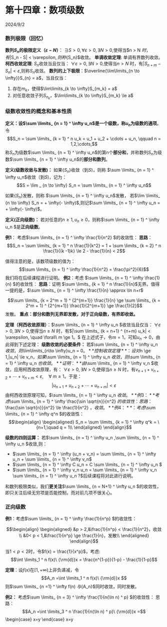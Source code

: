 # 第十四章：数项级数

 2024/9/2

### 数列极限（回忆）

**数列$S_n$的极限定义（$\varepsilon-N$）**：
$\exists S > 0,\forall \varepsilon > 0, \exists N > 0$,使得当$n > N $时，有$|S_n - S| < \varepsilon$,则称${S_n}$收敛。
**单调收敛定理**: 单调有界数列收敛。
**柯西收敛定理**: $S_n$收敛当且仅当：
$\forall \varepsilon > 0, \exists N > 0$,使得当$n > N$ 时，有$|S_{n+m} - S_n| < \varepsilon$,则称$S_n$收敛。
**数列的上下极限**：$\overline{\lim\limits_{n \to \infty}}S_{n} = a$，当且仅当：
1. 存在${m_k}$，使得$\lim\limits_{k \to \infty}S_{m_k} = a$
2. 对任意收敛子列${S_{n_k}}$，$\lim\limits_{k \to \infty}S_{m_k} \le a$
### 级数收敛性的概念和基本性质

**定义：**设$\sum \limits_ {n = 1} ^ \infty u_n$是一个级数，称$u_n$为级数的**通项**。令
$$S_n = \sum \limits_ {k = 1} ^ n u_k = u_1 + u_2 + \cdots + u_n, \qquad n = 1,2,\cdots,$$
称$S_n$为级数$\sum \limits_ {n = 1} ^ \infty u_n$的第n个**部分和**，并称数列${S_n}$为级数$\sum \limits_ {n = 1} ^ \infty u_n$的**部分和数列**。

**定义(级数收敛与发散)：** 如果$\{S_n\}$收敛（到$S$)，则称 $\sum \limits_ {n = 1} ^ \infty u_n$收敛（到$S$)，记为：
$$S = \lim _ {n \to \infty} S_n  = \sum \limits_ {n = 1} ^ \infty u_n$$

如果$\{S_n\}$发散，则称 $\sum \limits_ {n = 1} ^ \infty u_n$发散，
若$\lim \limits_ {n \to \infty} S_n = + \infty(- \infty)$,则记$\sum \limits_ {n = 1} ^ \infty u_n = + \infty(- \infty)$。


**定义(正向级数)：** 若对任意的$n \ge 1,u_n \ge 0$，则称$\sum \limits_ {n = 1} ^ \infty u_n $是**正向级数**。

**例1**： 考虑$\sum \limits_ {n = 1} ^ \infty \frac{1}{n^2} $的收敛性：
**思路**： $$S_n = \sum \limits_ {k = 1} ^ n \frac{1}{k^2} = 1 + \sum \limits_ {k = 2} ^ n \frac{1}{(k -1)k} \le 2 - \frac{1}{n} < 2$$

值得注意的是，该数项级数的值为：
$$\sum \limits_ {n = 1} ^ \infty \frac{1}{n^2}  = \frac{\pi^2}{6}$$
我们将在后续课程进行证明。
**例2**：考虑 $\sum \limits_ {n = 1} ^ \infty \frac{1}{n} $的收敛性：
**思路**：证明 $\sum \limits_ {k = 1} ^ n \frac{1}{n}$无界。值得一提的是，$\sum \limits_ {n = 1} ^ \infty \frac{1}{n} \approx \ln n+r$

$$\sum \limits_ {k = 2^m + 1} ^ {2^{m+1}} \frac{1}{n}  \ge \sum \limits_ {k = 2^m + 1} ^ {2^{m+1}} \frac{1}{2^{m+1}} \ge \frac{1}{2}$$
发散。
**重点：部分和数列无界即发散，对于正向级数，有界即收敛。**


**定理（柯西收敛原理）**：$\sum \limits_ {n = 1} ^ \infty u_n $收敛当且仅当：
$\forall \varepsilon > 0, \exists N > 0$,使得当$n \ge N$ 时，有$|\sum \limits_ {k = n+1} ^ {n+m} u_k| < \varepsilon, \quad \forall\  m \ge 1。$
在上述式子，令$m = 1$，可知$u_n \to 0$，由此得到下述定理：
**级数收敛的必要条件：**
若$\sum \limits_ {n = 1} ^ \infty u_n $收敛，则$\lim\limits_{n\to \infty}u_n = 0$。
**控制收敛定理**：
设对$n \ge 1,|u_n| \le v_n$，如果$\sum \limits_ {n = 1} ^ \infty u_n $收敛，则$\sum \limits_ {n = 1} ^ \infty u_n $也收敛。
**证明：** 由$\sum \limits_ {n = 1} ^ \infty v_n $收敛，应用柯西收敛原理，有：
$\forall \varepsilon > 0, \exists N > 0$,使得当$n \ge N$ 时，有$v_{n+1} + v_{n+2} + \cdots + v_{n+m}  < \varepsilon , \quad \forall\  m \ge 1。$于是：
$$|u_{n+1} + u_{n+2} + \cdots + u_{n+m} | < \varepsilon$$由柯西收敛原理可知，$\sum \limits_ {n = 1} ^ \infty u_n $收敛。
**例3：** 考虑$\sum \limits_ {n = 1} ^ \infty \frac{\sin \sqrt{n}}{n^2} $的收敛性：
思路：$\frac{\sin \sqrt{n}}{n^2} \le \frac{1}{n^2} $，收敛。
**例4：**：考虑$\sum \limits_ {n = 1} ^ \infty q^n $的收敛性：
$$\begin{align}
\begin{aligned}
    S_n = \sum \limits_ {k = 1} ^ \infty q^k = \{n+1,\quad q = 1\\
    \end{aligned}
\end{align}$$


**级数的四则运算：** 若$\sum \limits_ {n = 1} ^ \infty u_n ,\sum \limits_ {n = 1} ^ \infty u_n $收敛,则：

* $\sum \limits_ {n = 1} ^ \infty (u_n + v_n) = \sum \limits_ {n = 1} ^ \infty u_n + \sum \limits_ {n = 1} ^ \infty v_n$
* $\sum \limits_ {n = 1} ^ \infty C u_n  = C \sum \limits_ {n = 1} ^ \infty u_n $
* $\sum \limits_ {n = 1} ^ \infty v_n u_n  = \sum \limits_ {n = 1} ^ \infty v_n \sum \limits_ {n = 1} ^ \infty u_n ?$后续课程将对此进行说明。

和数列极限类似，我们**更关注**$\sum \limits_ {n = N+1} ^ \infty u_n $的收敛性，即只关注后续无穷项是否能控制，而对前几项不很关心。


### 正向级数

**例1**：考虑$\sum \limits_ {n = 1} ^ \infty \frac{1}{n^p} $的收敛性：

$$\begin{align}
\begin{aligned}
    &p > 2,&\frac{1}{n^p} < \frac{1}{n^2}，收敛\\
    &0< p < 1,&\frac{1}{n^p} \ge \frac{1}{n}，发散\\
    \end{aligned}
\end{align}$$

当$1<p<2$时，令$f(x) = \frac{1}{x^p}$，考虑:$$\int \limits_1 ^ n f(x)\ {\rm{d}}x = \frac{n^{1-p}}{1-p} - \frac{1}{1-p}$$


**定理**：设$f(x)$在$[1,+\infty)$上非负递减，令
$$A_n =\int \limits_1 ^ n f(x)\ {\rm{d}}x  $$
则$\sum \limits_ {n =1} ^ \infty f(n) $与$\{A_n\}$同时收敛，同时发散。

**例2：** 考虑$\sum \limits_ {n = 3} ^ \infty \frac{1}{n(\ln n) ^ p} $的收敛性：
思路： $$A_n =\int \limits_3 ^ n \frac{1}{n(\ln n) ^ p}\ {\rm{d}}x =$$
\begin{case}
    x=y
\end{case}
x=y